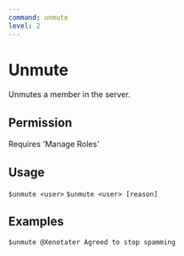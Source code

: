 ```yaml
---
command: unmute
level: 2
---
```


# Unmute

Unmutes a member in the server.

## Permission

Requires 'Manage Roles'

## Usage

`$unmute <user>`
`$unmute <user> [reason]`

## Examples

`$unmute @Xenotater Agreed to stop spamming`